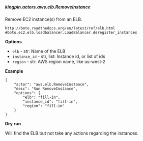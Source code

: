 ##### kingpin.actors.aws.elb.RemoveInstance

Remove EC2 instance(s) from an ELB.
    
    http://boto.readthedocs.org/en/latest/ref/elb.html
    #boto.ec2.elb.loadbalancer.LoadBalancer.deregister_instances
    

**Options**

* `elb` - str: Name of the ELB
* `instance_id` - str, list: Instance id, or list of ids
* `region` - str: AWS region name, like us-west-2

**Example**

    {
        "actor": "aws.elb.RemoveInstance",
        "desc": "Run RemoveInstance",
        "options": {
            "elb": "fill-in",
            "instance_id": "fill-in",
            "region": "fill-in"
        }
    }

**Dry run**

Will find the ELB but not take any actions regarding the instances.
